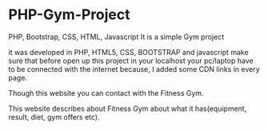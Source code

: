 # PHP-Gym-Project
PHP, Bootstrap, CSS, HTML, Javascript
It is  a simple Gym project

it was developed in PHP, HTML5, CSS, BOOTSTRAP and javascript
make sure that before open up this project in your localhost your pc/laptop have to be connected with the internet because, I added some CDN links in every page.

Though this website you can contact with the Fitness Gym.

This website describes about Fitness Gym about what it has(equipment, result, diet, gym offers etc).
